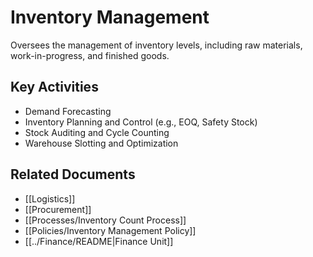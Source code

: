 # Inventory Management

Oversees the management of inventory levels, including raw materials, work-in-progress, and finished goods.

## Key Activities
- Demand Forecasting
- Inventory Planning and Control (e.g., EOQ, Safety Stock)
- Stock Auditing and Cycle Counting
- Warehouse Slotting and Optimization

## Related Documents
- [[Logistics]]
- [[Procurement]]
- [[Processes/Inventory Count Process]]
- [[Policies/Inventory Management Policy]]
- [[../Finance/README|Finance Unit]] 